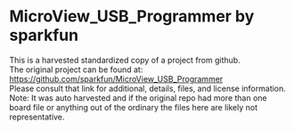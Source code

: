 
# MicroView_USB_Programmer by sparkfun  
This is a harvested standardized copy of a project from github.  
The original project can be found at:  
https://github.com/sparkfun/MicroView_USB_Programmer  
Please consult that link for additional, details, files, and license information.  
Note: It was auto harvested and if the original repo had more than one board file or anything out of the ordinary the files here are likely not representative.  
    